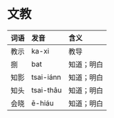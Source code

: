 # 文教

| 词语 | 发音 | 含义 |
| :--- | :--- | :--- |
| 教示 | ka-xi  | 教导 |
| 捌 | bat | 知道；明白 |
| 知影 | tsai-iánn | 知道；明白 |
| 知头 | tsai-thâu | 知道；明白 |
| 会晓 | ē-hiáu | 知道；明白 |

